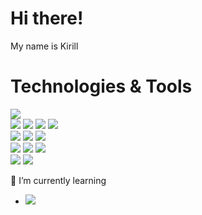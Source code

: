 <h1>Hi there!</h1>
<p>My name is Kirill</p>

<h1>Technologies & Tools</h1>

![](https://img.shields.io/badge/VS%20Code-informational?style=flat-square&logo=visual-studio-code&logoColor=white&color=007acc)<br/>
![](https://img.shields.io/badge/JavaScript-informational?style=flat-square&logo=javascript&logoColor=323330&color=F7DF1E)
![](https://img.shields.io/badge/TypeScript-informational?style=flat-square&logo=typescript&logoColor=ffffff&color=3178C6)
![](https://img.shields.io/badge/React-informational?style=flat-square&logo=react&logoColor=61DAFB&color=000000)
![](https://img.shields.io/badge/Redux-593D88?style=flat-square&logo=redux&logoColor=white)<br/>
![](https://img.shields.io/badge/HTML-informational?style=flat-square&logo=html5&logoColor=ffffff&color=E34F26)
![](https://img.shields.io/badge/CSS-informational?style=flat-square&logo=css3&logoColor=ffffff&color=1572B6)
![](https://img.shields.io/badge/SASS-informational?style=flat-square&logo=SASS&logoColor=ffffff&color=CC6699)<br/>
![](https://img.shields.io/badge/Webpack-informational?style=flat-square&logo=webpack&logoColor=8DD6F9&color=2c3a41)
![](https://img.shields.io/badge/Node-informational?style=flat-square&logo=node.js&logoColor=ffffff&color=339933)
![](https://img.shields.io/badge/PNPM-informational?style=flat-square&logo=pnpm&logoColor=ffffff&color=F69220)<br/>
![](https://img.shields.io/badge/MongoDB-informational?style=flat-square&logo=mongodb&logoColor=ffffff&color=47A248)
![](https://img.shields.io/badge/styled--components-DB7093?style=flat-square&logo=styled-components&logoColor=white)


🌱 I’m currently learning 
  - ![](https://img.shields.io/badge/Next-informational?style=flat-square&logo=next.js&logoColor=ffffff&color=000000)
<!--
![](https://img.shields.io/badge/Fastify-informational?style=flat-square&logo=fastify&logoColor=ffffff&color=000000)
![](https://img.shields.io/badge/PostgreSQL-informational?style=flat-square&logo=postgresql&logoColor=ffffff&color=336791)
![](https://img.shields.io/badge/MySQL-informational?style=flat-square&logo=mysql&logoColor=ffffff&color=007D7D)
-->
